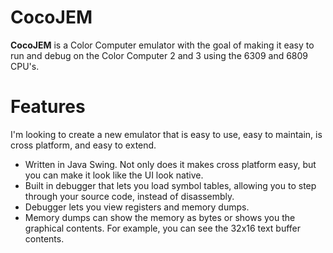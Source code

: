 # CocoJEM

**CocoJEM** is a Color Computer emulator with the goal of making it easy to run and debug on the Color Computer 2 and 3 using the 6309 and 6809 CPU's.

# Features
I'm looking to create a new emulator that is easy to use, easy to maintain, is cross platform, and easy to extend. 

- Written in Java Swing. Not only does it makes cross platform easy, but you can make it look like the UI look native.
- Built in debugger that lets you load symbol tables, allowing you to step through your source code, instead of disassembly.
- Debugger lets you view registers and memory dumps.
- Memory dumps can show the memory as bytes or shows you the graphical contents. For example, you can see the 32x16 text buffer contents.
